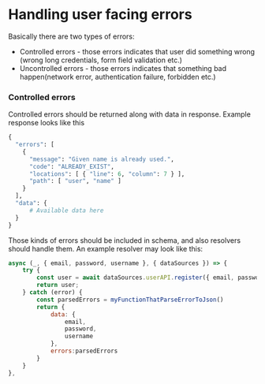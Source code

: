 # Handling user facing errors

Basically there are two types of errors:

* Controlled errors - those errors indicates that user did something wrong \(wrong long credentials, form field validation etc.\)
* Uncontrolled errors - those errors indicates that something bad happen\(network error, authentication failure, forbidden etc.\)

### Controlled errors

Controlled errors should be returned along with data in response. Example response looks like this

```graphql
{
  "errors": [
    {
      "message": "Given name is already used.",
      "code": "ALREADY_EXIST",
      "locations": [ { "line": 6, "column": 7 } ],
      "path": [ "user", "name" ]
    }
  ],
  "data": {
      # Available data here
  }
}
```

Those kinds of errors should be included in schema, and also resolvers should handle them. An example resolver may look like this:

```javascript
async (_, { email, password, username }, { dataSources }) => {
	try {
		const user = await dataSources.userAPI.register({ email, password, username });
		return user;
	} catch (error) {
		const parsedErrors = myFunctionThatParseErrorToJson()
		return {
			data: {
				email,
				password,
				username
			},
			errors:parsedErrors
		}
	}
},
```



